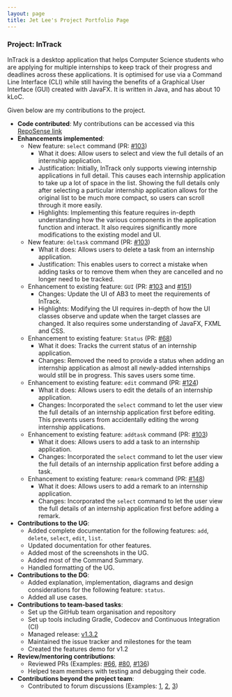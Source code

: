 ```yaml
---
layout: page
title: Jet Lee's Project Portfolio Page
---
```


### Project: InTrack

InTrack is a desktop application that helps Computer Science students who are applying for multiple internships to keep
track of their progress and deadlines across these applications. It is optimised for use via a Command Line Interface
(CLI) while still having the benefits of a Graphical User Interface (GUI) created with JavaFX. It is written in Java,
and has about 10 kLoC.

Given below are my contributions to the project.
* **Code contributed**: My contributions can be accessed via this 
  [RepoSense link](https://nus-cs2103-ay2223s1.github.io/tp-dashboard/?search=jetlfj&breakdown=true)
* **Enhancements implemented**:
  * New feature: `select` command (PR: [#103](https://github.com/AY2223S1-CS2103T-T11-2/tp/pull/103))
    * What it does: Allow users to select and view the full details of an internship application.
    * Justification: Initially, InTrack only supports viewing internship applications in full detail. This causes each
    internship application to take up a lot of space in the list. Showing the full details only after selecting a 
    particular internship application allows for the original list to be much more compact, so users can scroll through
    it more easily.
    * Highlights: Implementing this feature requires in-depth understanding how the various components in the 
    application function and interact. It also requires significantly more modifications to the existing model and UI. 
  * New feature: `deltask` command (PR: [#103](https://github.com/AY2223S1-CS2103T-T11-2/tp/pull/103))
    * What it does: Allows users to delete a task from an internship application.
    * Justification: This enables users to correct a mistake when adding tasks or to remove them when they are cancelled
    and no longer need to be tracked.
  * Enhancement to existing feature: `GUI` (PR: [#103](https://github.com/AY2223S1-CS2103T-T11-2/tp/pull/103) and 
  [#151](https://github.com/AY2223S1-CS2103T-T11-2/tp/pull/151))
    * Changes: Update the UI of AB3 to meet the requirements of InTrack.
    * Highlights: Modifying the UI requires in-depth of how the UI classes observe and update when the target classes
    are changed. It also requires some understanding of JavaFX, FXML and CSS.
  * Enhancement to existing feature: `Status` (PR: [#68](https://github.com/AY2223S1-CS2103T-T11-2/tp/pull/68))
    * What it does: Tracks the current status of an internship application.
    * Changes: Removed the need to provide a status when adding an internship application as almost all newly-added
    internships would still be in progress. This saves users some time.
  * Enhancement to existing feature: `edit` command (PR: [#124](https://github.com/AY2223S1-CS2103T-T11-2/tp/pull/124))
    * What it does: Allows users to edit the details of an internship application.
    * Changes: Incorporated the `select` command to let the user view the full details of an internship application 
    first before editing. This prevents users from accidentally editing the wrong internship applications.
  * Enhancement to existing feature: `addtask` command (PR: [#103](https://github.com/AY2223S1-CS2103T-T11-2/tp/pull/103))
    * What it does: Allows users to add a task to an internship application.
    * Changes: Incorporated the `select` command to let the user view the full details of an internship application
      first before adding a task.
  * Enhancement to existing feature: `remark` command (PR: [#148](https://github.com/AY2223S1-CS2103T-T11-2/tp/pull/148))
    * What it does: Allows users to add a remark to an internship application.
    * Changes: Incorporated the `select` command to let the user view the full details of an internship application
      first before adding a remark.
* **Contributions to the UG**:
  * Added complete documentation for the following features: `add`, `delete`, `select`, `edit`, `list`.
  * Updated documentation for other features.
  * Added most of the screenshots in the UG.
  * Added most of the Command Summary.
  * Handled formatting of the UG.
* **Contributions to the DG**: 
  * Added explanation, implementation, diagrams and design considerations for the following feature: `status`.
  * Added all use cases.
* **Contributions to team-based tasks**:
  * Set up the GitHub team organisation and repository
  * Set up tools including Gradle, Codecov and Continuous Integration (CI)
  * Managed release: [v1.3.2](https://github.com/AY2223S1-CS2103T-T11-2/tp/releases/tag/v1.3.2)
  * Maintained the issue tracker and milestones for the team
  * Created the features demo for v1.2
* **Review/mentoring contributions**:
  * Reviewed PRs (Examples: [#66](https://github.com/AY2223S1-CS2103T-T11-2/tp/pull/66),
  [#80](https://github.com/AY2223S1-CS2103T-T11-2/tp/pull/80),
  [#136](https://github.com/AY2223S1-CS2103T-T11-2/tp/pull/136))
  * Helped team members with testing and debugging their code.
* **Contributions beyond the project team**:
  * Contributed to forum discussions (Examples: [1](https://github.com/nus-cs2103-AY2223S1/forum/issues/35), 
  [2](https://github.com/nus-cs2103-AY2223S1/forum/issues/135),
  [3](https://github.com/nus-cs2103-AY2223S1/forum/issues/230))
